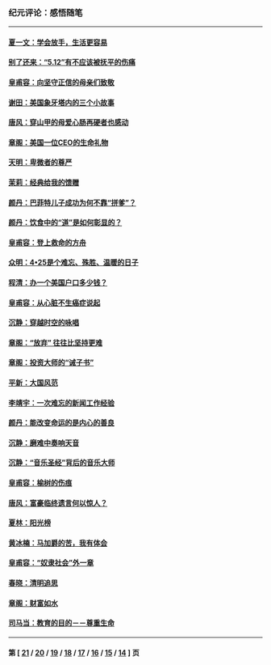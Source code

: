 ### 纪元评论：感悟随笔
---
#### [夏一文：学会放手，生活更容易](../../pages/nsc1035/n4435418.md) 
#### [别了还来：“5.12”有不应该被抚平的伤痛](../../pages/nsc1035/n4432873.md) 
#### [皇甫容：向坚守正信的母亲们致敬](../../pages/nsc1035/n4430423.md) 
#### [谢田：美国象牙塔内的三个小故事](../../pages/nsc1035/n4426983.md) 
#### [唐风：穿山甲的母爱心肠再硬者也感动](../../pages/nsc1035/n4426539.md) 
#### [章阁：美国一位CEO的生命礼物](../../pages/nsc1035/n4426233.md) 
#### [天明：卑微者的尊严](../../pages/nsc1035/n4425980.md) 
#### [茉莉：经典给我的馈赠](../../pages/nsc1035/n4422971.md) 
#### [颜丹：巴菲特儿子成功为何不靠“拼爹”？](../../pages/nsc1035/n4421848.md) 
#### [颜丹：饮食中的“道”是如何彰显的？](../../pages/nsc1035/n4420384.md) 
#### [皇甫容：登上救命的方舟](../../pages/nsc1035/n4419779.md) 
#### [众明：4•25是个难忘、殊胜、温暖的日子](../../pages/nsc1035/n4419714.md) 
#### [程清：办一个美国户口多少钱？](../../pages/nsc1035/n4419748.md) 
#### [皇甫容：从心脏不生癌症说起](../../pages/nsc1035/n4417074.md) 
#### [沉静：穿越时空的咏唱](../../pages/nsc1035/n4416934.md) 
#### [章阁：“放弃” 往往比坚持更难](../../pages/nsc1035/n4416055.md) 
#### [章阁：投资大师的“诫子书”](../../pages/nsc1035/n4414330.md) 
#### [平新：大国风范](../../pages/nsc1035/n4412814.md) 
#### [李靖宇：一次难忘的新闻工作经验](../../pages/nsc1035/n4411143.md) 
#### [颜丹：能改变命运的是内心的善良](../../pages/nsc1035/n4411002.md) 
#### [沉静：磨难中奏响天音](../../pages/nsc1035/n4408533.md) 
#### [沉静：“音乐圣经”背后的音乐大师](../../pages/nsc1035/n4407219.md) 
#### [皇甫容：榆树的伤痕](../../pages/nsc1035/n4407207.md) 
#### [唐风：富豪临终遗言何以惊人？](../../pages/nsc1035/n4405802.md) 
#### [夏林：阳光榜](../../pages/nsc1035/n4405472.md) 
#### [黄冰楠：马加爵的苦，我有体会](../../pages/nsc1035/n4405464.md) 
#### [皇甫容：“奴隶社会”外一章](../../pages/nsc1035/n4404887.md) 
#### [春晓：清明追思](../../pages/nsc1035/n4404112.md) 
#### [章阁：财富如水](../../pages/nsc1035/n4402589.md) 
#### [司马当：教育的目的－－尊重生命](../../pages/nsc1035/n4402341.md) 

---
#### 第 [ [21](./21.md) / [20](./20.md) / [19](./19.md) / [18](./18.md) / [17](./17.md) / [16](./16.md) / [15](./15.md) / [14](./14.md) ] 页
